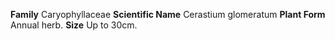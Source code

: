  **Family** Caryophyllaceae **Scientific Name** Cerastium glomeratum **Plant Form** Annual herb. **Size** Up to 30cm.